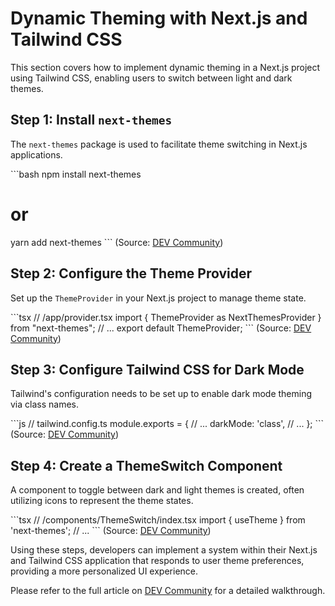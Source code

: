 # Dynamic Theming with Next.js and Tailwind CSS

This section covers how to implement dynamic theming in a Next.js project using Tailwind CSS, enabling users to switch between light and dark themes.

## Step 1: Install `next-themes`
The `next-themes` package is used to facilitate theme switching in Next.js applications.

\```bash
npm install next-themes
# or
yarn add next-themes
\```
(Source: [DEV Community](https://dev.to/mnamesujit/implementing-dark-and-light-themes-in-nextjs-13-with-tailwind-css-57l5))

## Step 2: Configure the Theme Provider
Set up the `ThemeProvider` in your Next.js project to manage theme state.

\```tsx
// /app/provider.tsx
import { ThemeProvider as NextThemesProvider } from "next-themes";
// ...
export default ThemeProvider;
\```
(Source: [DEV Community](https://dev.to/mnamesujit/implementing-dark-and-light-themes-in-nextjs-13-with-tailwind-css-57l5))

## Step 3: Configure Tailwind CSS for Dark Mode
Tailwind's configuration needs to be set up to enable dark mode theming via class names.

\```js
// tailwind.config.ts
module.exports = {
  // ...
  darkMode: 'class',
  // ...
};
\```
(Source: [DEV Community](https://dev.to/mnamesujit/implementing-dark-and-light-themes-in-nextjs-13-with-tailwind-css-57l5))

## Step 4: Create a ThemeSwitch Component
A component to toggle between dark and light themes is created, often utilizing icons to represent the theme states.

\```tsx
// /components/ThemeSwitch/index.tsx
import { useTheme } from 'next-themes';
// ...
\```
(Source: [DEV Community](https://dev.to/mnamesujit/implementing-dark-and-light-themes-in-nextjs-13-with-tailwind-css-57l5))

Using these steps, developers can implement a system within their Next.js and Tailwind CSS application that responds to user theme preferences, providing a more personalized UI experience.

Please refer to the full article on [DEV Community](https://dev.to/mnamesujit/implementing-dark-and-light-themes-in-nextjs-13-with-tailwind-css-57l5) for a detailed walkthrough.
